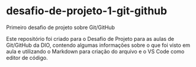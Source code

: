 # desafio-de-projeto-1-git-github
Primeiro desafio de projeto sobre Git/GitHub

Este repositório foi criado para o Desafio de Projeto para as aulas de Git/GitHub da DIO, contendo algumas informações sobre o que foi visto em aula e utilizando o Markdown para criação do arquivo e o VS Code como editor de código.